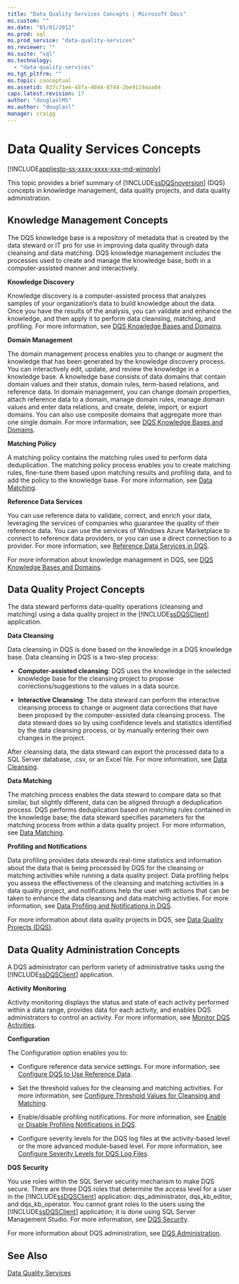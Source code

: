 ```yaml
---
title: "Data Quality Services Concepts | Microsoft Docs"
ms.custom: ""
ms.date: "01/01/2012"
ms.prod: sql
ms.prod_service: "data-quality-services"
ms.reviewer: ""
ms.suite: "sql"
ms.technology: 
  - "data-quality-services"
ms.tgt_pltfrm: ""
ms.topic: conceptual
ms.assetid: 837c71ee-48fa-4044-8744-2be9119aaa04
caps.latest.revision: 17
author: "douglaslMS"
ms.author: "douglasl"
manager: craigg
---
```

# Data Quality Services Concepts

[!INCLUDE[appliesto-ss-xxxx-xxxx-xxx-md-winonly](../includes/appliesto-ss-xxxx-xxxx-xxx-md-winonly.md)]

  This topic provides a brief summary of [!INCLUDE[ssDQSnoversion](../includes/ssdqsnoversion-md.md)] (DQS) concepts in knowledge management, data quality projects, and data quality administration.  
  
##  <a name="Knowledge"></a> Knowledge Management Concepts  
 The DQS knowledge base is a repository of metadata that is created by the data steward or IT pro for use in improving data quality through data cleansing and data matching. DQS knowledge management includes the processes used to create and manage the knowledge base, both in a computer-assisted manner and interactively.  
  
 **Knowledge Discovery**  
  
 Knowledge discovery is a computer-assisted process that analyzes samples of your organization’s data to build knowledge about the data. Once you have the results of the analysis, you can validate and enhance the knowledge, and then apply it to perform data cleansing, matching, and profiling. For more information, see [DQS Knowledge Bases and Domains](../data-quality-services/dqs-knowledge-bases-and-domains.md).  
  
 **Domain Management**  
  
 The domain management process enables you to change or augment the knowledge that has been generated by the knowledge discovery process. You can interactively edit, update, and review the knowledge in a knowledge base. A knowledge base consists of data domains that contain domain values and their status, domain rules, term-based relations, and reference data. In domain management, you can change domain properties, attach reference data to a domain, manage domain rules, manage domain values and enter data relations, and create, delete, import, or export domains. You can also use composite domains that aggregate more than one single domain. For more information, see [DQS Knowledge Bases and Domains](../data-quality-services/dqs-knowledge-bases-and-domains.md).  
  
 **Matching Policy**  
  
 A matching policy contains the matching rules used to perform data deduplication. The matching policy process enables you to create matching rules, fine-tune them based upon matching results and profiling data, and to add the policy to the knowledge base. For more information, see [Data Matching](../data-quality-services/data-matching.md).  
  
 **Reference Data Services**  
  
 You can use reference data to validate, correct, and enrich your data, leveraging the services of companies who guarantee the quality of their reference data. You can use the services of Windows Azure Marketplace to connect to reference data providers, or you can use a direct connection to a provider. For more information, see [Reference Data Services in DQS](../data-quality-services/reference-data-services-in-dqs.md).  
  
 For more information about knowledge management in DQS, see [DQS Knowledge Bases and Domains](../data-quality-services/dqs-knowledge-bases-and-domains.md).  
  
##  <a name="Projects"></a> Data Quality Project Concepts  
 The data steward performs data-quality operations (cleansing and matching) using a data quality project in the [!INCLUDE[ssDQSClient](../includes/ssdqsclient-md.md)] application.  
  
 **Data Cleansing**  
  
 Data cleansing in DQS is done based on the knowledge in a DQS knowledge base. Data cleansing in DQS is a two-step process:  
  
-   **Computer-assisted cleansing**: DQS uses the knowledge in the selected knowledge base for the cleansing project to propose corrections/suggestions to the values in a data source.  
  
-   **Interactive Cleansing**: The data steward can perform the interactive cleansing process to change or augment data corrections that have been proposed by the computer-assisted data cleansing process. The data steward does so by using confidence levels and statistics identified by the data cleansing process, or by manually entering their own changes in the project.  
  
 After cleansing data, the data steward can export the processed data to a SQL Server database, .csv, or an Excel file. For more information, see [Data Cleansing](../data-quality-services/data-cleansing.md).  
  
 **Data Matching**  
  
 The matching process enables the data steward to compare data so that similar, but slightly different, data can be aligned through a deduplication process. DQS performs deduplication based on matching rules contained in the knowledge base; the data steward specifies parameters for the matching process from within a data quality project. For more information, see [Data Matching](../data-quality-services/data-matching.md).  
  
 **Profiling and Notifications**  
  
 Data profiling provides data stewards real-time statistics and information about the data that is being processed by DQS for the cleansing or matching activities while running a data quality project. Data profiling helps you assess the effectiveness of the cleansing and matching activities in a data quality project, and notifications help the user with actions that can be taken to enhance the data cleansing and data matching activities. For more information, see [Data Profiling and Notifications in DQS](../data-quality-services/data-profiling-and-notifications-in-dqs.md).  
  
 For more information about data quality projects in DQS, see [Data Quality Projects &#40;DQS&#41;](../data-quality-services/data-quality-projects-dqs.md).  
  
##  <a name="Admin"></a> Data Quality Administration Concepts  
 A DQS administrator can perform variety of administrative tasks using the [!INCLUDE[ssDQSClient](../includes/ssdqsclient-md.md)] application.  
  
 **Activity Monitoring**  
  
 Activity monitoring displays the status and state of each activity performed within a data range, provides data for each activity, and enables DQS administrators to control an activity. For more information, see [Monitor DQS Activities](../data-quality-services/monitor-dqs-activities.md).  
  
 **Configuration**  
  
 The Configuration option enables you to:  
  
-   Configure reference data service settings. For more information, see [Configure DQS to Use Reference Data](../data-quality-services/configure-dqs-to-use-reference-data.md).  
  
-   Set the threshold values for the cleansing and matching activities. For more information, see [Configure Threshold Values for Cleansing and Matching](../data-quality-services/configure-threshold-values-for-cleansing-and-matching.md).  
  
-   Enable/disable profiling notifications. For more information, see [Enable or Disable Profiling Notifications in DQS](../data-quality-services/enable-or-disable-profiling-notifications-in-dqs.md).  
  
-   Configure severity levels for the DQS log files at the activity-based level or the more advanced module-based level. For more information, see [Configure Severity Levels for DQS Log Files](../data-quality-services/configure-severity-levels-for-dqs-log-files.md).  
  
 **DQS Security**  
  
 You use roles within the SQL Server security mechanism to make DQS secure. There are three DQS roles that determine the access level for a user in the [!INCLUDE[ssDQSClient](../includes/ssdqsclient-md.md)] application: dqs_administrator, dqs_kb_editor, and dqs_kb_operator. You cannot grant roles to the users using the [!INCLUDE[ssDQSClient](../includes/ssdqsclient-md.md)] application; it is done using SQL Server Management Studio. For more information, see [DQS Security](../data-quality-services/dqs-security.md).  
  
 For more information about DQS administration, see [DQS Administration](../data-quality-services/dqs-administration.md).  
  
## See Also  
 [Data Quality Services](../data-quality-services/data-quality-services.md)  
  
  
